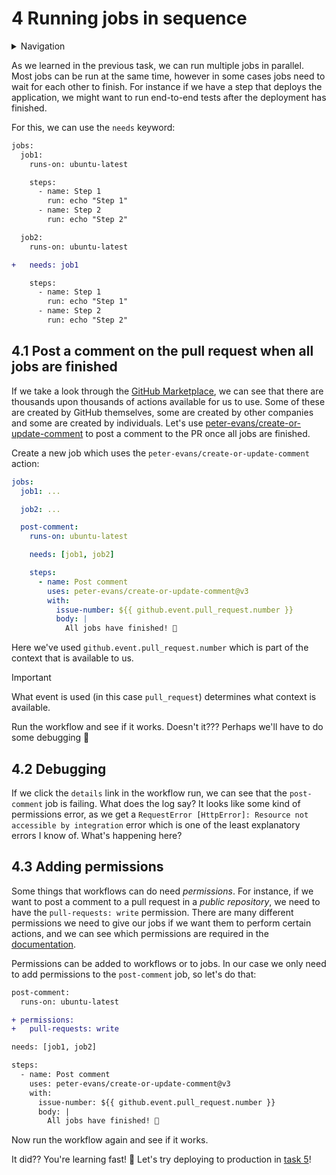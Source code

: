 # 4 Running jobs in sequence

<details>
<summary>Navigation</summary>

1. ~~[Creating a workflow](../1/README.md)~~
1. ~~[Building code in a workflow](../2/README.md)~~
1. ~~[Running multiple jobs in parallel](../3/README.md)~~
1. **Running jobs in sequence** (this task)
1. [Deploying to GitHub Pages](../5/README.md)
1. [Using other events to run workflows](../6/README.md)
1. [Outputs from steps and jobs](../7/README.md)

</details>

As we learned in the previous task, we can run multiple jobs in parallel.
Most jobs can be run at the same time, however in some cases jobs need to wait for each other to finish.
For instance if we have a step that deploys the application, we might want to run end-to-end tests after the deployment has finished.

For this, we can use the `needs` keyword:

```diff
jobs:
  job1:
    runs-on: ubuntu-latest

    steps:
      - name: Step 1
        run: echo "Step 1"
      - name: Step 2
        run: echo "Step 2"

  job2:
    runs-on: ubuntu-latest

+   needs: job1

    steps:
      - name: Step 1
        run: echo "Step 1"
      - name: Step 2
        run: echo "Step 2"
```

## 4.1 Post a comment on the pull request when all jobs are finished

If we take a look through the [GitHub Marketplace](https://github.com/marketplace?type=actions), we can see that there are thousands upon thousands of actions available for us to use.
Some of these are created by GitHub themselves, some are created by other companies and some are created by individuals.
Let's use [peter-evans/create-or-update-comment](https://github.com/marketplace/actions/create-or-update-comment) to post a comment to the PR once all jobs are finished.

Create a new job which uses the `peter-evans/create-or-update-comment` action:

```yaml
jobs:
  job1: ...

  job2: ...

  post-comment:
    runs-on: ubuntu-latest

    needs: [job1, job2]

    steps:
      - name: Post comment
        uses: peter-evans/create-or-update-comment@v3
        with:
          issue-number: ${{ github.event.pull_request.number }}
          body: |
            All jobs have finished! 🎉
```

Here we've used `github.event.pull_request.number` which is part of the context that is available to us.

> [!IMPORTANT]
> What event is used (in this case `pull_request`) determines what context is available.

Run the workflow and see if it works.
Doesn't it???
Perhaps we'll have to do some debugging 🤔

## 4.2 Debugging

If we click the `details` link in the workflow run, we can see that the `post-comment` job is failing.
What does the log say?
It looks like some kind of permissions error, as we get a `RequestError [HttpError]: Resource not accessible by integration` error which is one of the least explanatory errors I know of.
What's happening here?

## 4.3 Adding permissions

Some things that workflows can do need _permissions_.
For instance, if we want to post a comment to a pull request in a _public repository_, we need to have the `pull-requests: write` permission.
There are many different permissions we need to give our jobs if we want them to perform certain actions, and we can see which permissions are required in the [documentation](https://docs.github.com/en/actions/using-jobs/assigning-permissions-to-jobs).

Permissions can be added to workflows or to jobs.
In our case we only need to add permissions to the `post-comment` job, so let's do that:

```diff
post-comment:
  runs-on: ubuntu-latest

+ permissions:
+   pull-requests: write

needs: [job1, job2]

steps:
  - name: Post comment
    uses: peter-evans/create-or-update-comment@v3
    with:
      issue-number: ${{ github.event.pull_request.number }}
      body: |
        All jobs have finished! 🎉
```

Now run the workflow again and see if it works.

It did??
You're learning fast! 🚀
Let's try deploying to production in [task 5](../5/README.md)!
